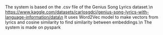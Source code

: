 The system is based on the .csv file of the Genius Song Lyrics dataset.\n
https://www.kaggle.com/datasets/carlosgdcj/genius-song-lyrics-with-language-information/data\n
It uses Word2Vec model to make vectors from lyrics and cosine similarity to find similarity between embeddings.\n
The system is made on pyspark
